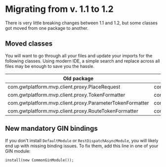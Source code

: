 # Migrating from v. 1.1 to 1.2

There is very little breaking changes between 1.1 and 1.2, but some classes got moved from one package to another.

## Moved classes
You will want to go through all your files and update your imports for the following classes. Using modern IDE, a simple search and replace across all files may be enough to save you the hassle.

<table>
<thead>
<th>Old package</th>
<th>New package</th>
</thead>
<tbody>
<tr>
<td>com.gwtplatform.mvp.client.proxy.PlaceRequest</td>
<td>com.gwtplatform.mvp.shared.proxy.PlaceRequest</td>
</tr>
<tr>
<td>com.gwtplatform.mvp.client.proxy.TokenFormatter</td>
<td>com.gwtplatform.mvp.shared.proxy.TokenFormatter</td>
</tr>
<tr>
<td>com.gwtplatform.mvp.client.proxy.ParameterTokenFormatter</td>
<td>com.gwtplatform.mvp.shared.proxy.ParameterTokenFormatter</td>
</tr>
<tr>
<td>com.gwtplatform.mvp.client.proxy.RouteTokenFormatter</td>
<td>com.gwtplatform.mvp.shared.proxy.RouteTokenFormatter</td>
</tr>
</tbody>
</table>

## New mandatory GIN bindings
If you don't install `DefaultModule` or `RestDispatchAsyncModule`, you will likely end up with missing binding issues. To fix them, add this line in one of your GIN module:

```
install(new CommonGinModule());
```
